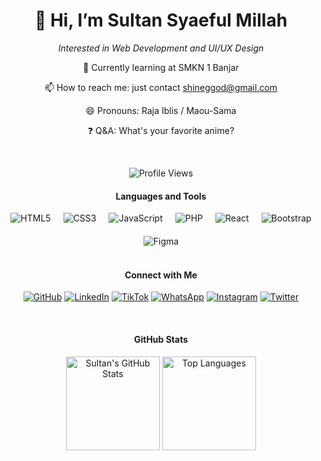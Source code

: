 <h1 align="center">👋 Hi, I’m Sultan Syaeful Millah</h1>

<p align="center">
  <em>Interested in Web Development and UI/UX Design</em>
</p>

<p align="center">
  🌱 Currently learning at SMKN 1 Banjar
</p>

<p align="center">
  📫 How to reach me: just contact <a href="mailto:shineggod@gmail.com">shineggod@gmail.com</a>
</p>

<p align="center">
  😄 Pronouns: Raja Iblis / Maou-Sama
</p>

<p align="center">
  ❓ Q&A: What's your favorite anime?
</p>

<br>


<div align="center">

![Profile Views](https://komarev.com/ghpvc/?username=Shinee000ZZZ&color=blueviolet)


#### Languages and Tools

<div style="display: flex; justify-content: center; flex-wrap: wrap; gap: 20px;">
  <img src="https://img.shields.io/badge/-HTML5-E34F26?style=flat&logo=html5&logoColor=white" alt="HTML5">
  <img src="https://img.shields.io/badge/-CSS3-1572B6?style=flat&logo=css3&logoColor=white" alt="CSS3">
  <img src="https://img.shields.io/badge/-JavaScript-F7DF1E?style=flat&logo=javascript&logoColor=black" alt="JavaScript">
  <img src="https://img.shields.io/badge/-PHP-777BB4?style=flat&logo=php&logoColor=white" alt="PHP">
  <img src="https://img.shields.io/badge/-React-61DAFB?style=flat&logo=react&logoColor=black" alt="React">
  <img src="https://img.shields.io/badge/-Bootstrap-563D7C?style=flat&logo=bootstrap&logoColor=white" alt="Bootstrap">
  <img src="https://img.shields.io/badge/-Figma-F24E1E?style=flat&logo=figma&logoColor=white" alt="Figma">
</div>

<br>

#### Connect with Me

<a href="https://github.com/Shinee000ZZZ" target="_blank"><img src="https://img.shields.io/badge/-GitHub-181717?style=flat&logo=github&logoColor=white" alt="GitHub"></a>
<a href="https://www.linkedin.com/in/sultan-syaeful-millah/" target="_blank"><img src="https://img.shields.io/badge/-LinkedIn-0077B5?style=flat&logo=linkedin&logoColor=white" alt="LinkedIn"></a>
<a href="https://www.tiktok.com/@kesaltunan" target="_blank"><img src="https://img.shields.io/badge/-TikTok-000000?style=flat&logo=tiktok&logoColor=white" alt="TikTok"></a>
<a href="https://api.whatsapp.com/send?phone=+6289502632801" target="_blank"><img src="https://img.shields.io/badge/-WhatsApp-25D366?style=flat&logo=whatsapp&logoColor=white" alt="WhatsApp"></a>
<a href="https://www.instagram.com/kesaltunan" target="_blank"><img src="https://img.shields.io/badge/-Instagram-E4405F?style=flat&logo=instagram&logoColor=white" alt="Instagram"></a>
<a href="https://twitter.com/OkeShinee" target="_blank"><img src="https://img.shields.io/badge/-Twitter-1DA1F2?style=flat&logo=twitter&logoColor=white" alt="Twitter"></a>


</div>

<br>

<div align="center">

#### GitHub Stats

<img src="https://github-readme-stats.vercel.app/api?username=Shinee000ZZZ&show_icons=true&theme=dark" alt="Sultan's GitHub Stats" style="height: 150px;">

<img src="https://github-readme-stats.vercel.app/api/top-langs/?username=Shinee000ZZZ&layout=compact&theme=dark" alt="Top Languages" style="height: 150px;">

</div>

